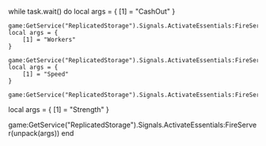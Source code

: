 while task.wait() do
    local args = {
        [1] = "CashOut"
    }
    
    game:GetService("ReplicatedStorage").Signals.ActivateEssentials:FireServer(unpack(args))
    local args = {
        [1] = "Workers"
    }
    
    game:GetService("ReplicatedStorage").Signals.ActivateEssentials:FireServer(unpack(args))
    local args = {
        [1] = "Speed"
    }
    
    game:GetService("ReplicatedStorage").Signals.ActivateEssentials:FireServer(unpack(args))
local args = {
    [1] = "Strength"
}

game:GetService("ReplicatedStorage").Signals.ActivateEssentials:FireServer(unpack(args))
end
